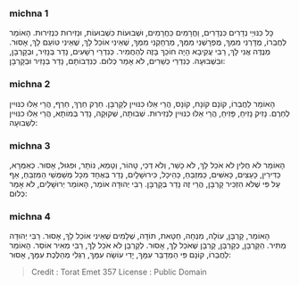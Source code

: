 
### michna 1
כָּל כִּנּוּיֵי נְדָרִים כִּנְדָרִים, וַחֲרָמִים כַּחֲרָמִים, וּשְׁבוּעוֹת כִּשְׁבוּעוֹת, וּנְזִירוּת כִּנְזִירוּת. הָאוֹמֵר לַחֲבֵרוֹ, מֻדָּרְנִי מִמְּךָ, מֻפְרָשְׁנִי מִמְּךָ, מְרֻחָקְנִי מִמְּךָ, שֶׁאֵינִי אוֹכֵל לָךְ, שֶׁאֵינִי טוֹעֵם לָךְ, אָסוּר. מְנֻדֶּה אֲנִי לָךְ, רַבִּי עֲקִיבָא הָיָה חוֹכֵךְ בָּזֶה לְהַחֲמִיר. כְּנִדְרֵי רְשָׁעִים, נָדַר בְּנָזִיר, וּבְקָרְבָּן, וּבִשְׁבוּעָה. כְּנִדְרֵי כְשֵׁרִים, לֹא אָמַר כְּלוּם. כְּנִדְבוֹתָם, נָדַר בְּנָזִיר וּבְקָרְבָּן:  

### michna 2
הָאוֹמֵר לַחֲבֵרוֹ, קוֹנָם קוֹנָח, קוֹנָס, הֲרֵי אֵלּוּ כִנּוּיִין לְקָרְבָּן. חֵרֶק חֵרֶךְ, חֵרֵף, הֲרֵי אֵלּוּ כִנּוּיִין לְחֵרֶם. נָזִיק נָזִיחַ, פָּזִיחַ, הֲרֵי אֵלּוּ כִנּוּיִין לִנְזִירוּת. שְׁבוּתָה, שְׁקוּקָה, נָדַר בְּמוֹתָא, הֲרֵי אֵלּוּ כִנּוּיִין לִשְׁבוּעָה:  

### michna 3
הָאוֹמֵר לֹא חֻלִּין לֹא אֹכַל לָךְ, לֹא כָשֵׁר, וְלֹא דְכֵי, טָהוֹר, וְטָמֵא, נוֹתָר, וּפִגּוּל, אָסוּר. כְּאִמְּרָא, כַּדִּירִין, כָּעֵצִים, כָּאִשִּׁים, כַּמִּזְבֵּחַ, כַּהֵיכָל, כִּירוּשָׁלָיִם, נָדַר בְּאֶחָד מִכָּל מְשַׁמְּשֵׁי הַמִּזְבֵּחַ, אַף עַל פִּי שֶׁלֹּא הִזְכִּיר קָרְבָּן, הֲרֵי זֶה נָדַר בְּקָרְבָּן. רַבִּי יְהוּדָה אוֹמֵר, הָאוֹמֵר יְרוּשָׁלַיִם, לֹא אָמַר כְּלוּם:  

### michna 4
הָאוֹמֵר, קָרְבָּן, עוֹלָה, מִנְחָה, חַטָּאת, תּוֹדָה, שְׁלָמִים שֶׁאֵינִי אוֹכֵל לָךְ, אָסוּר. רַבִּי יְהוּדָה מַתִּיר. הַקָּרְבָּן, כְּקָרְבָּן, קָרְבָּן שֶׁאֹכַל לָךְ, אָסוּר. לְקָרְבָּן לֹא אֹכַל לָךְ, רַבִּי מֵאִיר אוֹסֵר. הָאוֹמֵר לַחֲבֵרוֹ, קוֹנָם פִּי הַמְדַבֵּר עִמָּךְ, יָדִי עוֹשָׂה עִמָּךְ, רַגְלִי מְהַלֶּכֶת עִמָּךְ, אָסוּר:  

>Credit : Torat Emet 357
>License : Public Domain 